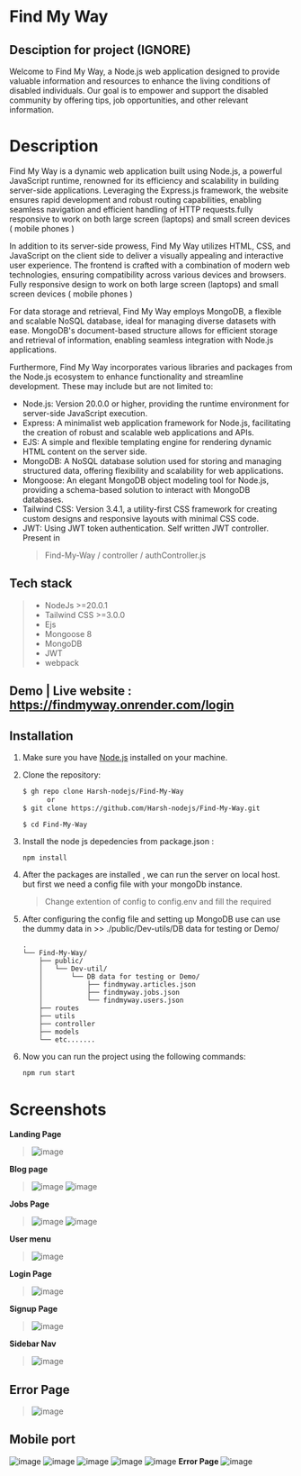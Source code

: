 # Find My Way
   
   ## Desciption for project (IGNORE)
   Welcome to Find My Way, a Node.js web application designed to provide valuable information and resources to enhance the living conditions of disabled individuals. Our goal is to empower and support the disabled    community by offering tips, job opportunities, and other relevant information.

# Description
Find My Way is a dynamic web application built using Node.js, a powerful JavaScript runtime, renowned for its efficiency and scalability in building server-side applications. Leveraging the Express.js framework, the website ensures rapid development and robust routing capabilities, enabling seamless navigation and efficient handling of HTTP requests.fully responsive to work on both large screen (laptops) and small screen devices ( mobile phones )

In addition to its server-side prowess, Find My Way utilizes HTML, CSS, and JavaScript on the client side to deliver a visually appealing and interactive user experience. The frontend is crafted with a combination of modern web technologies, ensuring compatibility across various devices and browsers. Fully responsive design to work on both large screen (laptops) and small screen devices ( mobile phones )

For data storage and retrieval, Find My Way employs MongoDB, a flexible and scalable NoSQL database, ideal for managing diverse datasets with ease. MongoDB's document-based structure allows for efficient storage and retrieval of information, enabling seamless integration with Node.js applications.

Furthermore, Find My Way incorporates various libraries and packages from the Node.js ecosystem to enhance functionality and streamline development. These may include but are not limited to:
- Node.js: Version 20.0.0 or higher, providing the runtime environment for server-side JavaScript execution.
- Express: A minimalist web application framework for Node.js, facilitating the creation of robust and scalable web applications and APIs.
- EJS: A simple and flexible templating engine for rendering dynamic HTML content on the server side.
- MongoDB: A NoSQL database solution used for storing and managing structured data, offering flexibility and scalability for web applications.
- Mongoose: An elegant MongoDB object modeling tool for Node.js, providing a schema-based solution to interact with MongoDB databases.
- Tailwind CSS: Version 3.4.1, a utility-first CSS framework for creating custom designs and responsive layouts with minimal CSS code.
- JWT: Using JWT token authentication. Self written JWT controller. Present in
   > Find-My-Way / controller / authController.js


## Tech stack
> - NodeJs >=20.0.1
> - Tailwind CSS >=3.0.0
> - Ejs
> - Mongoose 8
> - MongoDB
> - JWT
> - webpack

## Demo | Live website : https://findmyway.onrender.com/login

## Installation
1. Make sure you have [Node.js](https://nodejs.org/) installed on your machine.
2. Clone the repository:
   ```bash
   $ gh repo clone Harsh-nodejs/Find-My-Way
         or
   $ git clone https://github.com/Harsh-nodejs/Find-My-Way.git
   ```
   
   ```
   $ cd Find-My-Way
   ```

3. Install the node js depedencies from package.json :
   ```bash
   npm install
   ```

4. After the packages are installed , we can run the server on local host. but first we need a config file with your mongoDb instance.
   > Change extention of config to config.env and fill the required <DATA>
   
5. After configuring the config file and setting up MongoDB use can use the dummy data in >> ./public/Dev-utils/DB data for testing or Demo/ 

   ```
   .
   └── Find-My-Way/
       ├── public/
       │   └── Dev-util/
       │       └── DB data for testing or Demo/
       │           ├── findmyway.articles.json
       │           ├── findmyway.jobs.json
       │           └── findmyway.users.json
       ├── routes
       ├── utils
       ├── controller
       ├── models
       └── etc.......
   ```
6. Now you can run the project using the following commands:
   ```bash
   npm run start
   ```

   
# Screenshots
 **Landing Page**
> ![image](https://github.com/Harsh-nodejs/Project-App/assets/153886419/8d31d909-a6b5-42fd-a0e3-44bf827011da)

 **Blog page**
> ![image](https://github.com/Harsh-nodejs/Project-App/assets/153886419/3064f3b0-97b9-4f1f-9464-2903db47c625)
> ![image](https://github.com/Harsh-nodejs/Project-App/assets/153886419/3bfabd6d-dcf9-40e0-b31e-de9d1cc76225)

 **Jobs Page**
> ![image](https://github.com/Harsh-nodejs/Project-App/assets/153886419/b554f2ff-74d2-42f9-9ffe-25317185c7b8)
> ![image](https://github.com/Harsh-nodejs/Project-App/assets/153886419/625ba43f-ea9c-48d0-85a5-483eec50be65)

 **User menu**
> ![image](https://github.com/Harsh-nodejs/Project-App/assets/153886419/e0846f47-5de8-4bae-9c01-3c4d22df139c)

 **Login Page**
> ![image](https://github.com/Harsh-nodejs/Project-App/assets/153886419/386722df-255a-4fcc-bc59-9e98a2d26c46)

**Signup Page**
> ![image](https://github.com/Harsh-nodejs/Project-App/assets/153886419/870626d4-86ff-4bbf-a4f5-c315d8cb874a)

 **Sidebar Nav**
> ![image](https://github.com/Harsh-nodejs/Project-App/assets/153886419/0e6185e1-7655-477b-80c7-056b86da0619)

 ## Error Page
 > ![image](https://github.com/Harsh-nodejs/Project-App/assets/153886419/cf479355-cacc-48db-91f2-d663ec4274ce)

   ## Mobile port 
   ![image](https://github.com/Harsh-nodejs/Project-App/assets/153886419/70ae23c7-4318-4013-af31-ba0062db128c)
   ![image](https://github.com/Harsh-nodejs/Project-App/assets/153886419/5e2fbd64-c973-4365-acc7-be0988523a7a)
   ![image](https://github.com/Harsh-nodejs/Project-App/assets/153886419/136f13e4-8990-4d0b-9fdf-ec02e034c87e)
   ![image](https://github.com/Harsh-nodejs/Project-App/assets/153886419/788cba95-9388-463f-859a-6bf38c3cd0ee)
   ![image](https://github.com/Harsh-nodejs/Project-App/assets/153886419/8a03988f-c342-45b9-bb86-04397e1b0d93)
   **Error Page**
   ![image](https://github.com/Harsh-nodejs/Project-App/assets/153886419/d28081a7-60a2-4221-97d7-c3a1a81d0a70)


      



